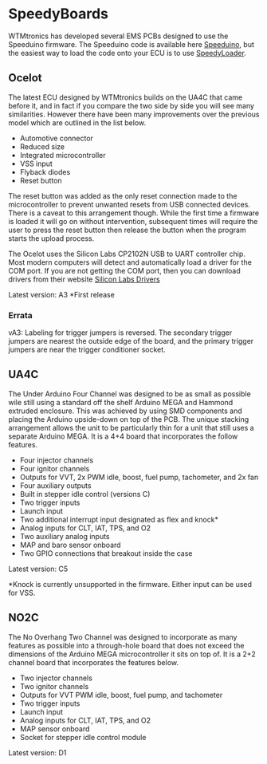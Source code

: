 # SpeedyBoards
WTMtronics has developed several EMS PCBs designed to use the Speeduino firmware.
The Speeduino code is available here [Speeduino](https://github.com/noisymime/speeduino), but the easiest way to load the code onto your ECU is to use [SpeedyLoader](https://github.com/speeduino/SpeedyLoader).
## Ocelot
The latest ECU designed by WTMtronics builds on the UA4C that came before it, and in fact if you compare the two side by side you will see many similarities. However there have been many improvements over the previous model which are outlined in the list below.
- Automotive connector
- Reduced size
- Integrated microcontroller
- VSS input
- Flyback diodes
- Reset button

The reset button was added as the only reset connection made to the microcontroller to prevent unwanted resets from USB connected devices. There is a caveat to this arrangement though. While the first time a firmware is loaded it will go on without intervention, subsequent times will require the user to press the reset button then release the button when the program starts the upload process.

The Ocelot uses the Silicon Labs CP2102N USB to UART controller chip. Most modern computers will detect and automatically load a driver for the COM port. If you are not getting the COM port, then you can download drivers from their website [Silicon Labs Drivers](https://www.silabs.com/developers/usb-to-uart-bridge-vcp-drivers)

Latest version: A3 *First release
### Errata
vA3: Labeling for trigger jumpers is reversed. The secondary trigger jumpers are nearest the outside edge of the board, and the primary trigger jumpers are near the trigger conditioner socket.
## UA4C
The Under Arduino Four Channel was designed to be as small as possible wile still using a standard off the shelf Arduino MEGA and Hammond extruded enclosure. This was achieved by using SMD components and placing the Arduino upside-down on top of the PCB. The unique stacking arrangement allows the unit to be particularly thin for a unit that still uses a separate Arduino MEGA. It is a 4+4 board that incorporates the follow features.
- Four injector channels
- Four ignitor channels
- Outputs for VVT, 2x PWM idle, boost, fuel pump, tachometer, and 2x fan
- Four auxiliary outputs
- Built in stepper idle control (versions C)
- Two trigger inputs
- Launch input
- Two additional interrupt input designated as flex and knock*
- Analog inputs for CLT, IAT, TPS, and O2
- Two auxiliary analog inputs
- MAP and baro sensor onboard
- Two GPIO connections that breakout inside the case

Latest version: C5

*Knock is currently unsupported in the firmware. Either input can be used for VSS.
## NO2C
The No Overhang Two Channel was designed to incorporate as many features as possible into a through-hole board that does not exceed the dimensions of the Arduino MEGA microcontroller it sits on top of. It is a 2+2 channel board that incorporates the features below.
- Two injector channels
- Two ignitor channels
- Outputs for VVT PWM idle, boost, fuel pump, and tachometer
- Two trigger inputs
- Launch input
- Analog inputs for CLT, IAT, TPS, and O2
- MAP sensor onboard
- Socket for stepper idle control module

Latest version: D1
